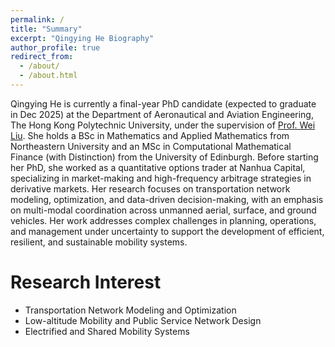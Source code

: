 ```yaml
---
permalink: /
title: "Summary"
excerpt: "Qingying He Biography"
author_profile: true
redirect_from: 
  - /about/
  - /about.html
---
```


Qingying He is currently a final-year PhD candidate (expected to graduate in Dec 2025) at the Department of Aeronautical and Aviation Engineering, The Hong Kong Polytechnic University, under the supervision of [Prof. Wei Liu](https://weiliu2016.github.io/). She holds a BSc in Mathematics and Applied Mathematics from Northeastern University and an MSc in Computational Mathematical Finance (with Distinction) from the University of Edinburgh. Before starting her PhD, she worked as a quantitative options trader at Nanhua Capital, specializing in market-making and high-frequency arbitrage strategies in derivative markets. Her research focuses on transportation network modeling, optimization, and data-driven decision-making, with an emphasis on multi-modal coordination across unmanned aerial, surface, and ground vehicles. Her work addresses complex challenges in planning, operations, and management under uncertainty to support the development of efficient, resilient, and sustainable mobility systems. 

 

Research Interest
======
- Transportation Network Modeling and Optimization
- Low-altitude Mobility and Public Service Network Design
- Electrified and Shared Mobility Systems
